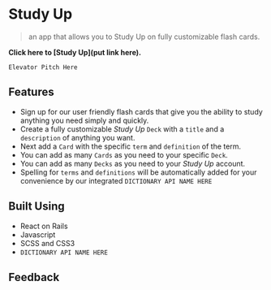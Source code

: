 <!-- ![Image of Study Up Logo](https://) -->

# __Study Up__

> an app that allows you to Study Up on fully customizable flash cards.



__Click here to [Study Up](put link here).__

```
Elevator Pitch Here
```

## Features

* Sign up for our user friendly flash cards that give you the ability to study anything you need simply and quickly.
* Create a fully customizable *Study Up* `Deck` with a `title` and a `description` of anything you want.
* Next add a `Card` with the specific `term` and `definition` of the term.
* You can add as many `Cards` as you need to your specific `Deck`.
* You can add as many `Decks` as you need to your *Study Up* account.
* Spelling for `terms` and `definitions` will be automatically added for your convenience by our integrated `DICTIONARY API NAME HERE`


<!-- ![Image of Home Page](https://) -->

<!-- ![Image of Index Page](https://) -->

<!-- ![Image of Show Page](https://) -->

## Built Using

* React on Rails
* Javascript
* SCSS and CSS3
* `DICTIONARY API NAME HERE`

## Feedback
